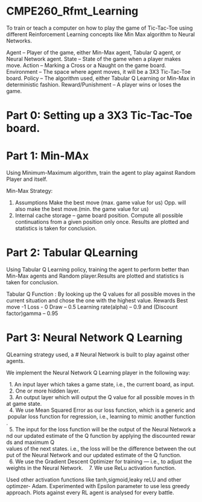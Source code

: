 # CMPE260_Rfmt_Learning
To train or teach a computer on how to play the game of Tic-Tac-Toe using different Reinforcement Learning concepts like Min Max algorithm to Neural Networks. 

Agent – Player of the game, either Min-Max agent, Tabular Q agent, or Neural Network agent. 
State – State of the game when a player makes move.
Action – Marking a Cross or a Naught on the game board.
Environment – The space where agent moves, it will be a 3X3 Tic-Tac-Toe board.
Policy – The algorithm used, either Tabular Q Learning or Min-Max in deterministic fashion.
Reward/Punishment – A player wins or loses the game.


# Part 0: Setting up a 3X3 Tic-Tac-Toe board.

# Part 1: Min-MAx 
Using Minimum-Maximum algorithm, train the agent to play against Random Player and itself. 

Min-Max Strategy:
1. Assumptions
   Make the best move (max. game value for us)
   Opp. will also make the best move.(min. the game value for us)
2. Internal cache storage – game board position. Compute all possible continuations from a given position only once. 
Results are plotted and statistics is taken for conclusion.


# Part 2: Tabular QLearning
Using Tabular Q Learning policy, training the agent to perform better than Min-Max agents and Random player.Results are plotted and statistics is taken for conclusion.

Tabular Q Function : 
By looking up the Q values for all possible moves in the current situation and chose the one with the highest value. 
Rewards
Best move -1
Loss - 0
Draw – 0.5
Learning rate(alpha) – 0.9 and (Discount factor)gamma – 0.95


# Part 3: Neural Network Q Learning 
QLearning strategy used, a # Neural Network is built to play against other agents.  

We implement the Neural Network Q Learning player in the following way:

  1. An input layer which takes a game state, i.e., the current board, as input.
  2. One or more hidden layer.
  3. An output layer which will output the Q value for all possible moves in that game state.
  4. We use Mean Squared Error as our loss function, which is a generic and popular loss function for regression, i.e., learning to mimic another function.
  5. The input for the loss function will be the output of the Neural Network and our updated estimate of the Q function by applying the discounted rewards and maximum Q     values of the next states. i.e., the loss will be the difference between the output of the Neural Network and our updated estimate of the Q function.
  6. We use the Gradient Descent Optimizer for training — i.e., to adjust the weights in the Neural Network. 
  7. We use ReLu activation function.

Used other activation functions like tanh,sigmoid,leaky reLU and other optimzer- Adam. Experimented with Epsilon parameter to use less greedy approach. Plots against every RL agent is analysed for every battle. 
